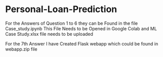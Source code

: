 # Personal-Loan-Prediction
For the Answers of Question 1 to 6 they can be Found in the file Case_study.ipynb
This File Needs to be Opened in Google Colab and ML Case Study.xlsx file needs to be uploaded

For the 7th Answer I have Created Flask webapp which could be found in webapp.zip file
